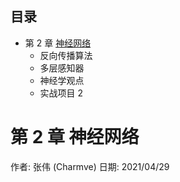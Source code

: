 ## 目录
  - 第 2 章 [神经网络](https://charmve.github.io/computer-vision-in-action/#/chapter2/chapter2)
    - 反向传播算法
    - 多层感知器
    - 神经学观点
    - 实战项目 2

# 第 2 章 神经网络

作者: 张伟 (Charmve)
日期: 2021/04/29
